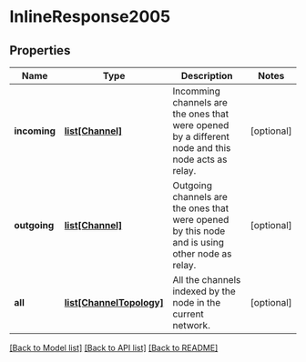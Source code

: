 # InlineResponse2005

## Properties
Name | Type | Description | Notes
------------ | ------------- | ------------- | -------------
**incoming** | [**list[Channel]**](Channel.md) | Incomming channels are the ones that were opened by a different node and this node acts as relay. | [optional] 
**outgoing** | [**list[Channel]**](Channel.md) | Outgoing channels are the ones that were opened by this node and is using other node as relay. | [optional] 
**all** | [**list[ChannelTopology]**](ChannelTopology.md) | All the channels indexed by the node in the current network. | [optional] 

[[Back to Model list]](../README.md#documentation-for-models) [[Back to API list]](../README.md#documentation-for-api-endpoints) [[Back to README]](../README.md)

